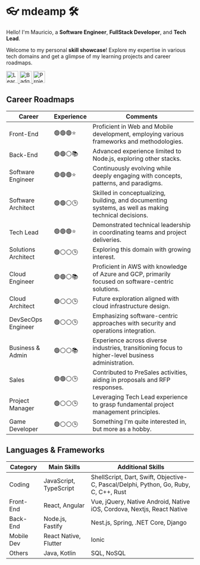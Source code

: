 # 👓 mdeamp 🛠

Hello! I'm Mauricio, a **Software Engineer**, **FullStack Developer**, and **Tech Lead**.

Welcome to my personal **skill showcase**! Explore my expertise in various tech domains and get a glimpse of my learning projects and career roadmaps.

<a href="/learning">
  <img src="https://img.shields.io/badge/Learning-black" alt="Learning" height="32">
</a>
<a href="/badges">
  <img src="https://img.shields.io/badge/Badges-gold" alt="Badges" height="32">
</a>
<a href="/projects">
  <img src="https://img.shields.io/badge/Projects-silver" alt="Projects" height="32">
</a>

## Career Roadmaps

| Career              | Experience | Comments                                                                                              |
| ------------------- | ---------- | ----------------------------------------------------------------------------------------------------- |
| Front-End           | 🟢🟢🟢⭐️  | Proficient in Web and Mobile development, employing various frameworks and methodologies.             |
| Back-End            | 🟢🟢⚪️📚  | Advanced experience limited to Node.js, exploring other stacks.                                       |
| Software Engineer   | 🟢🟢🟢⭐️  | Continuously evolving while deeply engaging with concepts, patterns, and paradigms.                   |
| Software Architect  | 🟢🟢⚪️🕒  | Skilled in conceptualizing, building, and documenting systems, as well as making technical decisions. |
| Tech Lead           | 🟢🟢🟢⭐️  | Demonstrated technical leadership in coordinating teams and project deliveries.                       |
| Solutions Architect | 🟢⚪️⚪️🕒 | Exploring this domain with growing interest.                                                          |
| Cloud Engineer      | 🟢🟢⚪️📚  | Proficient in AWS with knowledge of Azure and GCP, primarily focused on software-centric solutions.   |
| Cloud Architect     | 🟢⚪️⚪️🕒 | Future exploration aligned with cloud infrastructure design.                                          |
| DevSecOps Engineer  | 🟢⚪️⚪️🕒 | Emphasizing software-centric approaches with security and operations integration.                     |
| Business & Admin    | 🟢⚪️⚪️📚 | Experience across diverse industries, transitioning focus to higher-level business administration.    |
| Sales               | 🟢🟢⚪️🕒  | Contributed to PreSales activities, aiding in proposals and RFP responses.                            |
| Project Manager     | 🟢⚪️⚪️🕒 | Leveraging Tech Lead experience to grasp fundamental project management principles.                   |
| Game Developer      | 🟢⚪️⚪️🕒 | Something I'm quite interested in, but more as a hobby.                                               |

## Languages & Frameworks

| Category   | Main Skills            | Additional Skills                                                                    |
| ---------- | ---------------------- | ------------------------------------------------------------------------------------ |
| Coding     | JavaScript, TypeScript | ShellScript, Dart, Swift, Objective-C, Pascal/Delphi, Python, Go, Ruby, C, C++, Rust |
| Front-End  | React, Angular         | Vue, jQuery, Native Android, Native iOS, Cordova, Nextjs, React Native               |
| Back-End   | Node.js, Fastify       | Nest.js, Spring, .NET Core, Django                                                   |
| Mobile Dev | React Native, Flutter  | Ionic                                                                                |
| Others     | Java, Kotlin           | SQL, NoSQL                                                                           |
